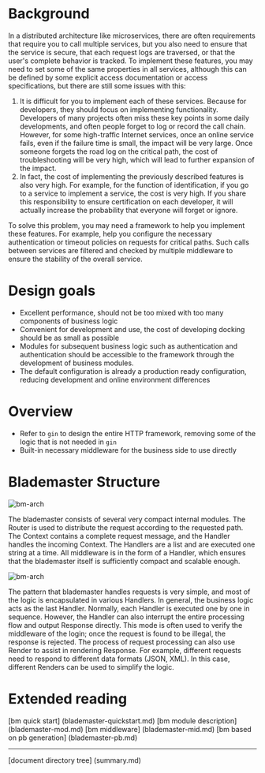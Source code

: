 # Background

In a distributed architecture like microservices, there are often requirements that require you to call multiple services, but you also need to ensure that the service is secure, that each request logs are traversed, or that the user's complete behavior is tracked. To implement these features, you may need to set some of the same properties in all services, although this can be defined by some explicit access documentation or access specifications, but there are still some issues with this:

1. It is difficult for you to implement each of these services. Because for developers, they should focus on implementing functionality. Developers of many projects often miss these key points in some daily developments, and often people forget to log or record the call chain. However, for some high-traffic Internet services, once an online service fails, even if the failure time is small, the impact will be very large. Once someone forgets the road log on the critical path, the cost of troubleshooting will be very high, which will lead to further expansion of the impact.
2. In fact, the cost of implementing the previously described features is also very high. For example, for the function of identification, if you go to a service to implement a service, the cost is very high. If you share this responsibility to ensure certification on each developer, it will actually increase the probability that everyone will forget or ignore.

To solve this problem, you may need a framework to help you implement these features. For example, help you configure the necessary authentication or timeout policies on requests for critical paths. Such calls between services are filtered and checked by multiple middleware to ensure the stability of the overall service.

# Design goals

* Excellent performance, should not be too mixed with too many components of business logic
* Convenient for development and use, the cost of developing docking should be as small as possible
* Modules for subsequent business logic such as authentication and authentication should be accessible to the framework through the development of business modules.
* The default configuration is already a production ready configuration, reducing development and online environment differences

# Overview

* Refer to `gin` to design the entire HTTP framework, removing some of the logic that is not needed in `gin`
* Built-in necessary middleware for the business side to use directly

# Blademaster Structure

![bm-arch](/doc/img/bm-arch-2-2.png)

The blademaster consists of several very compact internal modules. The Router is used to distribute the request according to the requested path. The Context contains a complete request message, and the Handler handles the incoming Context. The Handlers are a list and are executed one string at a time.
All middleware is in the form of a Handler, which ensures that the blademaster itself is sufficiently compact and scalable enough.

![bm-arch](/doc/img/bm-arch-2-3.png)

The pattern that blademaster handles requests is very simple, and most of the logic is encapsulated in various Handlers. In general, the business logic acts as the last Handler. Normally, each Handler is executed one by one in sequence.
However, the Handler can also interrupt the entire processing flow and output Response directly. This mode is often used to verify the middleware of the login; once the request is found to be illegal, the response is rejected.
The process of request processing can also use Render to assist in rendering Response. For example, different requests need to respond to different data formats (JSON, XML). In this case, different Renders can be used to simplify the logic.

# Extended reading

[bm quick start] (blademaster-quickstart.md) [bm module description] (blademaster-mod.md) [bm middleware] (blademaster-mid.md) [bm based on pb generation] (blademaster-pb.md)

-------------

[document directory tree] (summary.md)
